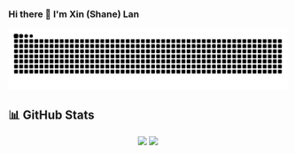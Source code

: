 ### Hi there 👋 I'm Xin (Shane) Lan

<picture>
  <source media="(prefers-color-scheme: dark)" srcset="https://raw.githubusercontent.com/xinlan-technology/xinlan-technology/output/github-snake-dark.svg">
  <source media="(prefers-color-scheme: light)" srcset="https://raw.githubusercontent.com/xinlan-technology/xinlan-technology/output/github-snake.svg">
  <img alt="github contribution grid snake animation" src="https://raw.githubusercontent.com/xinlan-technology/xinlan-technology/output/github-snake.svg">
</picture>


## 📊 GitHub Stats

<p align="center">
  <img width="48%" src="https://github-readme-stats-sigma-five.vercel.app/api?username=xinlan-technology&show_icons=true" />
  <img width="48%" src="https://github-readme-stats-sigma-five.vercel.app/api/top-langs/?username=xinlan-technology&langs_count=3&hide=javascript,go,html,css,tex" />
</p>
